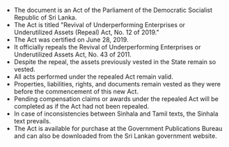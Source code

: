 - The document is an Act of the Parliament of the Democratic Socialist Republic of Sri Lanka.
- The Act is titled "Revival of Underperforming Enterprises or Underutilized Assets (Repeal) Act, No. 12 of 2019."
- The Act was certified on June 28, 2019.
- It officially repeals the Revival of Underperforming Enterprises or Underutilized Assets Act, No. 43 of 2011.
- Despite the repeal, the assets previously vested in the State remain so vested.
- All acts performed under the repealed Act remain valid.
- Properties, liabilities, rights, and documents remain vested as they were before the commencement of this new Act.
- Pending compensation claims or awards under the repealed Act will be completed as if the Act had not been repealed.
- In case of inconsistencies between Sinhala and Tamil texts, the Sinhala text prevails.
- The Act is available for purchase at the Government Publications Bureau and can also be downloaded from the Sri Lankan government website.